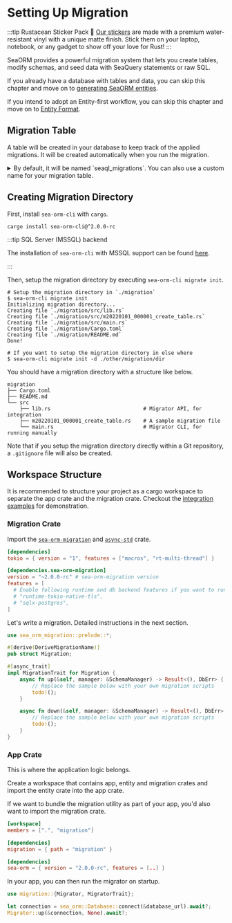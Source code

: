 # Setting Up Migration

:::tip Rustacean Sticker Pack 🦀
[Our stickers](https://www.sea-ql.org/sticker-pack/) are made with a premium water-resistant vinyl with a unique matte finish.
Stick them on your laptop, notebook, or any gadget to show off your love for Rust!
:::

SeaORM provides a powerful migration system that lets you create tables, modify schemas, and seed data with SeaQuery statements or raw SQL.

If you already have a database with tables and data, you can skip this chapter and move on to [generating SeaORM entities](04-generate-entity/01-sea-orm-cli.md).

If you intend to adopt an Entity-first workflow, you can skip this chapter and move on to [Entity Format](04-generate-entity/02-entity-format.md).

## Migration Table

A table will be created in your database to keep track of the applied migrations. It will be created automatically when you run the migration.

<details>
    <summary>By default, it will be named `seaql_migrations`. You can also use a custom name for your migration table.</summary>

```rust
#[async_trait::async_trait]
impl MigratorTrait for Migrator {
    // Override the name of migration table
    fn migration_table_name() -> sea_orm::DynIden {
        "override_migration_table_name".into_iden()
    }
    ..
}
```  
</details>

## Creating Migration Directory

First, install `sea-orm-cli` with `cargo`.

```shell
cargo install sea-orm-cli@^2.0.0-rc
```

:::tip SQL Server (MSSQL) backend

The installation of `sea-orm-cli` with MSSQL support can be found [here](https://www.sea-ql.org/SeaORM-X/docs/migration/setting-up-migration/).

:::

Then, setup the migration directory by executing `sea-orm-cli migrate init`.

```shell
# Setup the migration directory in `./migration`
$ sea-orm-cli migrate init
Initializing migration directory...
Creating file `./migration/src/lib.rs`
Creating file `./migration/src/m20220101_000001_create_table.rs`
Creating file `./migration/src/main.rs`
Creating file `./migration/Cargo.toml`
Creating file `./migration/README.md`
Done!

# If you want to setup the migration directory in else where
$ sea-orm-cli migrate init -d ./other/migration/dir
```

You should have a migration directory with a structure like below.

```
migration
├── Cargo.toml
├── README.md
└── src
    ├── lib.rs                              # Migrator API, for integration
    ├── m20220101_000001_create_table.rs    # A sample migration file
    └── main.rs                             # Migrator CLI, for running manually
```

Note that if you setup the migration directory directly within a Git repository, a `.gitignore` file will also be created.

## Workspace Structure

It is recommended to structure your project as a cargo workspace to separate the app crate and the migration crate. Checkout the [integration examples](https://github.com/SeaQL/sea-orm/tree/master/examples) for demonstration.

### Migration Crate

Import the [`sea-orm-migration`](https://crates.io/crates/sea-orm-migration) and [`async-std`](https://crates.io/crates/async-std) crate.

```toml title="migration/Cargo.toml"
[dependencies]
tokio = { version = "1", features = ["macros", "rt-multi-thread"] }

[dependencies.sea-orm-migration]
version = "~2.0.0-rc" # sea-orm-migration version
features = [
  # Enable following runtime and db backend features if you want to run migration via CLI
  # "runtime-tokio-native-tls",
  # "sqlx-postgres",
]
```

Let's write a migration. Detailed instructions in the next section.

```rust title="migration/src/m20220120_000001_create_post_table.rs"
use sea_orm_migration::prelude::*;

#[derive(DeriveMigrationName)]
pub struct Migration;

#[async_trait]
impl MigrationTrait for Migration {
    async fn up(&self, manager: &SchemaManager) -> Result<(), DbErr> {
        // Replace the sample below with your own migration scripts
        todo!();
    }

    async fn down(&self, manager: &SchemaManager) -> Result<(), DbErr> {
        // Replace the sample below with your own migration scripts
        todo!();
    }
}
```

### App Crate

This is where the application logic belongs.

Create a workspace that contains app, entity and migration crates and import the entity crate into the app crate.

If we want to bundle the migration utility as part of your app, you'd also want to import the migration crate.

```toml title="./Cargo.toml"
[workspace]
members = [".", "migration"]

[dependencies]
migration = { path = "migration" }

[dependencies]
sea-orm = { version = "2.0.0-rc", features = [..] }
```

In your app, you can then run the migrator on startup.

```rust title="src/main.rs"
use migration::{Migrator, MigratorTrait};

let connection = sea_orm::Database::connect(&database_url).await?;
Migrator::up(&connection, None).await?;
```